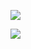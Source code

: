 

![](D:/download/youdaonote-pull-master/data/Technology/开发工具/images/00E4060A13FF41F4A5B8C145C2AC1A2Dimage.png)



![](D:/download/youdaonote-pull-master/data/Technology/开发工具/images/93B52F9E29084CA19A1AC56148804267image.png)

